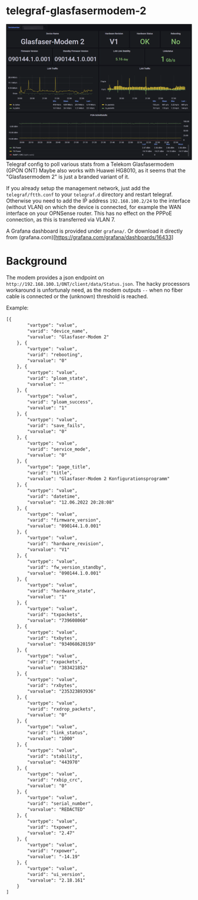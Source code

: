 # telegraf-glasfasermodem-2
![](img/grafana-dashboard.png)
Telegraf config to poll various stats from a Telekom Glasfasermodem (GPON ONT)
Maybe also works with Huawei HG8010, as it seems that the "Glasfasermodem 2" is just a branded variant of it.

If you already setup the management network, just add the `telegraf/ftth.conf` to your `telegraf.d` directory and restart telegraf.
Otherwise you need to add the IP address `192.168.100.2/24` to the interface (without VLAN) on which the device is connected, for example the WAN interface on your OPNSense router. This has no effect on the PPPoE connection, as this is transferred via VLAN 7.

A Grafana dashboard is provided under `grafana/`. Or download it directly from (grafana.com)[https://grafana.com/grafana/dashboards/16433]

# Background
The modem provides a json endpoint on `http://192.168.100.1/ONT/client/data/Status.json`. The hacky processors workaround is unfortunaly need, as the modem outputs ``--`` when no fiber cable is connected or the (unknown) threshold is reached.

Example:

```
[{
        "vartype": "value",
        "varid": "device_name",
        "varvalue": "Glasfaser-Modem 2"
    }, {
        "vartype": "value",
        "varid": "rebooting",
        "varvalue": "0"
    }, {
        "vartype": "value",
        "varid": "ploam_state",
        "varvalue": ""
    }, {
        "vartype": "value",
        "varid": "ploam_success",
        "varvalue": "1"
    }, {
        "vartype": "value",
        "varid": "save_fails",
        "varvalue": "0"
    }, {
        "vartype": "value",
        "varid": "service_mode",
        "varvalue": "0"
    }, {
        "vartype": "page_title",
        "varid": "title",
        "varvalue": "Glasfaser-Modem 2 Konfigurationsprogramm"
    }, {
        "vartype": "value",
        "varid": "datetime",
        "varvalue": "12.06.2022 20:28:08"
    }, {
        "vartype": "value",
        "varid": "firmware_version",
        "varvalue": "090144.1.0.001"
    }, {
        "vartype": "value",
        "varid": "hardware_revision",
        "varvalue": "V1"
    }, {
        "vartype": "value",
        "varid": "fw_version_standby",
        "varvalue": "090144.1.0.001"
    }, {
        "vartype": "value",
        "varid": "hardware_state",
        "varvalue": "1"
    }, {
        "vartype": "value",
        "varid": "txpackets",
        "varvalue": "739608060"
    }, {
        "vartype": "value",
        "varid": "txbytes",
        "varvalue": "934068620159"
    }, {
        "vartype": "value",
        "varid": "rxpackets",
        "varvalue": "383421852"
    }, {
        "vartype": "value",
        "varid": "rxbytes",
        "varvalue": "235323893936"
    }, {
        "vartype": "value",
        "varid": "rxdrop_packets",
        "varvalue": "0"
    }, {
        "vartype": "value",
        "varid": "link_status",
        "varvalue": "1000"
    }, {
        "vartype": "value",
        "varid": "stability",
        "varvalue": "443970"
    }, {
        "vartype": "value",
        "varid": "rxbip_crc",
        "varvalue": "0"
    }, {
        "vartype": "value",
        "varid": "serial_number",
        "varvalue": "REDACTED"
    }, {
        "vartype": "value",
        "varid": "txpower",
        "varvalue": "2.47"
    }, {
        "vartype": "value",
        "varid": "rxpower",
        "varvalue": "-14.19"
    }, {
        "vartype": "value",
        "varid": "ui_version",
        "varvalue": "2.18.161"
    }
]
```
